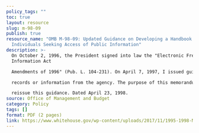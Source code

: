 ```yaml
---
policy_tags: ""
toc: true
layout: resource
slug: m-98-09
publish: true
resource_name: "OMB M-98-09: Updated Guidance on Developing a Handbook for
  Individuals Seeking Access of Public Information"
description: >-
  On October 2, 1996, the President signed into law the "Electronic Freedom of
  Information Act

  Amendments of 1996" (Pub. L. 104-231). On April 7, 1997, I issued guidance (OMB Memorandum M97-10) on Section 11, which requires each agency to issue reference material or a guide for requesting

  records or information from the agency. The purpose of this memorandum is to rescind M-97-10 and

  reissue this guidance. Dated April 23, 1998.
source: Office of Management and Budget
category: Policy
tags: []
format: PDF (2 pages)
link: https://www.whitehouse.gov/wp-content/uploads/2017/11/1995-1998-M-98-09-Updated-Guidance-on-Developing-a-Handbook-for-Individuals-Seeking-Access-of-Public-Information.pdf
---
```

